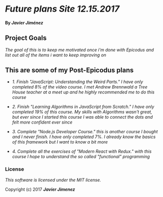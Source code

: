 # _Future plans Site 12.15.2017_

#### By _**Javier Jiménez**_

## Project Goals
_The goal of this is to keep me motivated once i'm done with Epicodus and list out all of the items i want to keep improving on_

## This are some of my Post-Epicodus plans
* _1. Finish "JavaScript: Understanding the Weird Parts." I have only completed 8% of the video course. I met Andrew Brennwald a Tree House teacher at a meet up and he highly recommended me to do this course_

* _2. Finish "Learning Algorithms in JavaScript from Scratch." I have only completed 19% of this course. My skills with Algorithms wasn't great, but ever since I started this course I was able to connect the dots and felt more confident ever since_

* _3. Complete "Node.js Developer Course." this is another course I bought and I never finish. I have only completed 7%. I already know the basics of this framework but I want to know a bit more_

* _4. Complete all the exercises of "Modern React with Redux." with this course I hope to understand the so called "functional" programming_







### License
*This software is licensed under the MIT license.*

Copyright (c) 2017 **_Javier Jimenez_**
